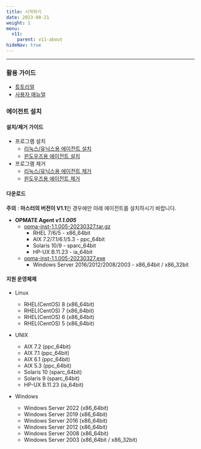 ```yaml
---
title: 시작하기
date: 2023-08-21
weight: 1
menu:
  v11:
    parent: v11-about
hideNav: true
---
```

---
### 활용 가이드

- [튜토리얼](../tutorial/quicktutorial1)
- [사용자 매뉴얼](../manual/usermanual1)

### 에이전트 설치

#### 설치/제거 가이드

- 프로그램 설치
  - [리눅스/유닉스용 에이전트 설치](../installagentlinux)
  - [윈도우즈용 에이전트 설치](../installagentwindows)
- 프로그램 제거
  - [리눅스/유닉스용 에이전트 제거](../uninstallagentlinux)
  - [윈도우즈용 에이전트 제거](../uninstallagentwindows)

#### 다운로드

**주의** : **마스터의 버전이 V1.1**인 경우에만 아래 에이전트를 설치하시기 바랍니다.

- **OPMATE Agent _v1.1.005_**
  - [opma-inst-1.1.005-20230327.tar.gz](https://github.com/opmate/opmate.github.io/releases/download/OPMATE-AGENT-v1.1.005-1/opma-inst-1.1.005-20230327.tar.gz)
    - RHEL 7/6/5 - x86_64bit
    - AIX 7.2/7.1/6.1/5.3 - ppc_64bit
    - Solaris 10/9 - sparc_64bit
    - HP-UX B.11.23 - ia_64bit
  - [opma-inst-1.1.005-20230327.exe](https://github.com/opmate/opmate.github.io/releases/download/OPMATE-AGENT-v1.1.005-1/opma-inst-1.1.005-20230327.exe)
    - Windows Server 2016/2012/2008/2003 - x86_64bit / x86_32bit

#### 지원 운영체제

- Linux
  - RHEL(CentOS) 8 (x86_64bit)
  - RHEL(CentOS) 7 (x86_64bit)
  - RHEL(CentOS) 6 (x86_64bit)
  - RHEL(CentOS) 5 (x86_64bit)
  
- UNIX
  - AIX 7.2 (ppc_64bit)
  - AIX 7.1 (ppc_64bit)
  - AIX 6.1 (ppc_64bit)
  - AIX 5.3 (ppc_64bit)
  - Solaris 10 (sparc_64bit)
  - Solaris 9 (sparc_64bit)
  - HP-UX B.11.23 (ia_64bit)
  
- Windows
  - Windows Server 2022 (x86_64bit)
  - Windows Server 2019 (x86_64bit)
  - Windows Server 2016 (x86_64bit)
  - Windows Server 2012 (x86_64bit)
  - Windows Server 2008 (x86_64bit)
  - Windows Server 2003 (x86_64bit / x86_32bit)